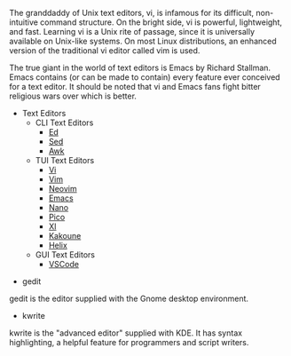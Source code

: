 

The granddaddy of Unix text editors, vi, is infamous for its difficult, non-intuitive command structure. On the bright side, vi is powerful, lightweight, and fast. Learning vi is a Unix rite of passage, since it is universally available on Unix-like systems. On most Linux distributions, an enhanced version of the traditional vi editor called vim is used.



The true giant in the world of text editors is Emacs by Richard Stallman. Emacs contains (or can be made to contain) every feature ever conceived for a text editor. It should be noted that vi and Emacs fans fight bitter religious wars over which is better.


* Text Editors
    * CLI Text Editors
        + [Ed](./ed.md)
        + [Sed](./sed.md)
        + [Awk](./awk.md)
    * TUI Text Editors
        + [Vi](./vi.md)
        + [Vim](./vim.md)
        + [Neovim](./neovim.md)
        + [Emacs](./emacs.md)
        + [Nano](./nano.md)
        + [Pico](./pico)
        + [XI](./XI.md)
        + [Kakoune](./Kakoune.md)
        + [Helix](./Helix.md)
    * GUI Text Editors
        + [VSCode](./Vscode.md)




+ gedit

gedit is the editor supplied with the Gnome desktop environment.



+ kwrite

kwrite is the "advanced editor" supplied with KDE. It has syntax highlighting, a helpful feature for programmers and script writers.